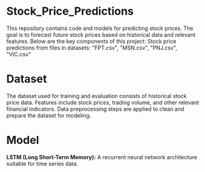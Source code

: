 # Stock_Price_Predictions
This repository contains code and models for predicting stock prices. The goal is to forecast future stock prices based on historical data and relevant features. Below are the key components of this project:
  Stock price predictions from files in datasets: "FPT.csv", "MSN.csv", "PNJ.csv", "VIC.csv"
# Dataset
The dataset used for training and evaluation consists of historical stock price data.
Features include stock prices, trading volume, and other relevant financial indicators.
Data preprocessing steps are applied to clean and prepare the dataset for modeling.
# Model
  **LSTM (Long Short-Term Memory):** A recurrent neural network architecture suitable for time series data.
